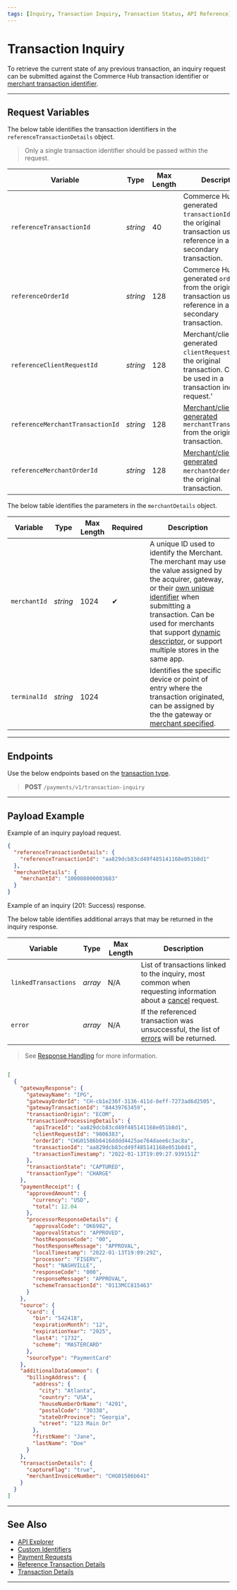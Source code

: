 ```yaml
---
tags: [Inquiry, Transaction Inquiry, Transaction Status, API Reference]
---
```


# Transaction Inquiry

To retrieve the current state of any previous transaction, an inquiry request can be submitted against the Commerce Hub transaction identifier or [merchant transaction identifier](?path=docs/Resources/Guides/BYOID.md).

---

## Request Variables

<!--
type: tab
titles: referenceTransactionDetails, merchantDetails
-->

The below table identifies the transaction identifiers in the `referenceTransactionDetails` object.

<!-- theme: info -->
> Only a single transaction identifier should be passed within the request.

| Variable | Type| Max Length | Description|
|---------|-----------|----------------|---------|
| `referenceTransactionId` | *string* | 40 | Commerce Hub generated `transactionId` from the original transaction used for reference in a secondary transaction. |
| `referenceOrderId` | *string* | 128 | Commerce Hub generated `orderId` from the original transaction used for reference in a secondary transaction. |
| `referenceClientRequestId` | *string* | 128 | Merchant/client generated `clientRequestId` from the original transaction. Can only be used in a transaction inquiry request.' |
| `referenceMerchantTransactionId` | *string* | 128 | [Merchant/client generated](?path=docs/Resources/Guides/BYOID.md) `merchantTransactionId` from the original transaction. |
| `referenceMerchantOrderId` | *string* | 128 | [Merchant/client generated](?path=docs/Resources/Guides/BYOID.md) `merchantOrderId` from the original transaction. |

<!--
type: tab
-->

The below table identifies the parameters in the `merchantDetails` object.

| Variable | Type | Max Length | Required | Description |
| -------- | -- |------------| ------- | ---- |
| `merchantId` | *string* | 1024 | &#10004; | A unique ID used to identify the Merchant. The merchant may use the value assigned by the acquirer, gateway, or their [own unique identifier](?path=docs/Resources/Guides/BYOID.md) when submitting a transaction. Can be used for merchants that support [dynamic descriptor](?path=docs/Resources/Guides/Dynamic-Descriptor.md), or support multiple stores in the same app. |
| `terminalId` | *string* | 1024 |  | Identifies the specific device or point of entry where the transaction originated, can be assigned by the the gateway or [merchant specified](?path=docs/Resources/Guides/BYOID.md). |

<!-- type: tab-end -->

---

## Endpoints

Use the below endpoints based on the [transaction type](?path=docs/Resources/Guides/Transaction-Types.md).

<!-- theme: success -->
>**POST** `/payments/v1/transaction-inquiry`

---

## Payload Example

<!--
type: tab
titles: Request, Response
-->

Example of an inquiry payload request.

```json
{
  "referenceTransactionDetails": {
    "referenceTransactionId": "aa829dcb83cd49f485141168e051b8d1"
  },
  "merchantDetails": {
    "merchantId": "100008000003683"
  }
}
```

<!--
type: tab
-->

Example of an inquiry (201: Success) response.

The below table identifies additional arrays that may be returned in the inquiry response.

| Variable | Type| Max Length | Description|
|---------|-----------|----------------|---------|
| `linkedTransactions` | *array* | N/A | List of transactions linked to the inquiry, most common when requesting information about a [cancel](?path=docs/Resources/API-Documents/Payments/Cancel.md) request. |
| `error` | *array* | N/A | If the referenced transaction was unsuccessful, the list of [errors](?path=docs/Resources/Guides/Response-Codes/Response-Handling.md) will be returned. |

<!-- theme: info -->
> See [Response Handling](?path=docs/Resources/Guides/Response-Codes/Response-Handling.md) for more information.

```json

[
  {
    "gatewayResponse": {
      "gatewayName": "IPG",
      "gatewayOrderId": "CH-cb1e236f-3136-411d-8eff-7273ad6d2505",
      "gatewayTransactionId": "84439763459",
      "transactionOrigin": "ECOM",
      "transactionProcessingDetails": {
        "apiTraceId": "aa829dcb83cd49f485141168e051b8d1",
        "clientRequestId": "9806383",
        "orderId": "CHG01586b6416dddd4425ae764daee6c3ac8a",
        "transactionId": "aa829dcb83cd49f485141168e051b8d1",
        "transactionTimestamp": "2022-01-13T19:09:27.939151Z"
      },
      "transactionState": "CAPTURED",
      "transactionType": "CHARGE"
    },
    "paymentReceipt": {
      "approvedAmount": {
        "currency": "USD",
        "total": 12.04
      },
      "processorResponseDetails": {
        "approvalCode": "OK6982",
        "approvalStatus": "APPROVED",
        "hostResponseCode": "00",
        "hostResponseMessage": "APPROVAL",
        "localTimestamp": "2022-01-13T19:09:29Z",
        "processor": "FISERV",
        "host": "NASHVILLE",
        "responseCode": "000",
        "responseMessage": "APPROVAL",
        "schemeTransactionId": "0113MCC815463"
      }
    },
    "source": {
      "card": {
        "bin": "542418",
        "expirationMonth": "12",
        "expirationYear": "2025",
        "last4": "1732",
        "scheme": "MASTERCARD"
      },
      "sourceType": "PaymentCard"
    },
    "additionalDataCommon": {
      "billingAddress": {
        "address": {
          "city": "Atlanta",
          "country": "USA",
          "houseNumberOrName": "4201",
          "postalCode": "30338",
          "stateOrProvince": "Georgia",
          "street": "123 Main Dr"
        },
        "firstName": "Jane",
        "lastName": "Doe"
      }
    },
    "transactionDetails": {
      "captureFlag": "true",
      "merchantInvoiceNumber": "CHG01586b641"
    }
  }
]
```

<!-- type: tab-end -->

---

## See Also

- [API Explorer](../api/?type=post&path=/payments-vas/v1/accounts/inquiry)
- [Custom Identifiers](?path=docs/Resources/Guides/BYOID.md)
- [Payment Requests](?path=docs/Resources/API-Documents/Payments/Payments.md)
- [Reference Transaction Details](?path=docs/Resources/Master-Data/Reference-Transaction-Details.md)
- [Transaction Details](?path=docs/Resources/Master-Data/Transaction-Details.md)

---

